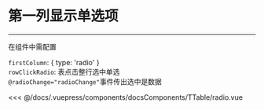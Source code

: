 # 第一列显示单选项

---

<common-code-format description="在组件中需配置：firstColumn: { type: 'index', label: '序列' }">
  <docsComponents-TTable-radio slot="source"></docsComponents-TTable-radio>
在组件中需配置

`firstColumn`: { type: 'radio' }<br/>
`rowClickRadio`: 表点击整行选中单选<br/>
`@radioChange="radioChange"`事件传出选中是数据

<<< @/docs/.vuepress/components/docsComponents/TTable/radio.vue

</common-code-format>
